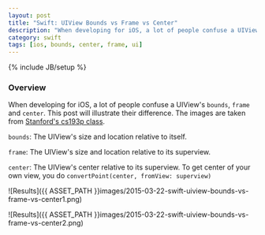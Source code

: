 ```yaml
---
layout: post
title: "Swift: UIView Bounds vs Frame vs Center"
description: "When developing for iOS, a lot of people confuse a UIView's `bounds`, `frame` and `center`. This post will illustrate their difference. The images are taken from [Stanford's cs193p class](http://web.stanford.edu/class/cs193p/cgi-bin/drupal/)."
category: swift
tags: [ios, bounds, center, frame, ui]
---
```

{% include JB/setup %}

<!-- Overview -->
<h3>Overview</h3>

When developing for iOS, a lot of people confuse a UIView's `bounds`, `frame` and `center`. This post will illustrate their difference. The images are taken from [Stanford's cs193p class](http://web.stanford.edu/class/cs193p/cgi-bin/drupal/).

`bounds`: The UIView's size and location relative to itself.

`frame`: The UIView's size and location relative to its superview.

`center`: The UIView's center relative to its superview. To get center of your own view, you do `convertPoint(center, fromView: superview)`

![Results]({{ ASSET_PATH }}images/2015-03-22-swift-uiview-bounds-vs-frame-vs-center1.png)

![Results]({{ ASSET_PATH }}images/2015-03-22-swift-uiview-bounds-vs-frame-vs-center2.png)